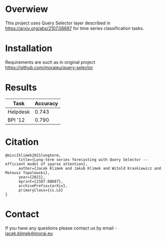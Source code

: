 # Overwiew
This project uses Query Selector layer described in https://arxiv.org/abs/2107.08687 for time series classification tasks.


# Installation
Requirements are such as in original project https://github.com/moraieu/query-selector

# Results

| Task | Accuracy |
| ------------- | ------------- |
| Helpdesk  | 0.743  |
| BPI '12  | 0.790  |

# Citation
```
@misc{klimek2021longterm,
      title={Long-term series forecasting with Query Selector -- efficient model of sparse attention}, 
      author={Jacek Klimek and Jakub Klimek and Witold Kraskiewicz and Mateusz Topolewski},
      year={2021},
      eprint={2107.08687},
      archivePrefix={arXiv},
      primaryClass={cs.LG}
}
```
# Contact
If you have any questions please contact us by email - jacek.klimek@morai.eu
